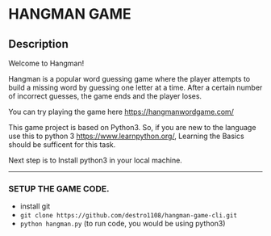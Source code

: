 # HANGMAN GAME
## Description

Welcome to Hangman!

Hangman is a popular word guessing game where the player attempts to build a missing word by guessing one letter at a time. After a certain number of incorrect guesses, the game ends and the player loses.

You can try playing the game here https://hangmanwordgame.com/

This game project is based on Python3. So, if you are new to the language use this to python 3 https://www.learnpython.org/, Learning the Basics should be sufficent for this task.

  Next step is to Install python3 in your local machine.

--- 
### SETUP THE GAME CODE.

  * install git
  * `git clone https://github.com/destro1108/hangman-game-cli.git`
  * `python hangman.py` (to run code, you would be using python3) 

  

  

